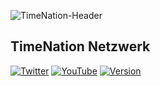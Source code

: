 ![TimeNation-Header](https://user-images.githubusercontent.com/71549276/179411250-4e0f9c47-e9e5-4342-9e9e-15a8178d6728.png)

## TimeNation Netzwerk

[![Twitter](https://img.shields.io/twitter/follow/timenationnet?color=%231DA1F2&logo=twitter&style=for-the-badge)](https://twitter.com/@TimeNationNET)
[![YouTube](https://img.shields.io/youtube/channel/subscribers/UC5IC_t6OsrULJfVVxQcV0Tg?color=%20%23c4302b&label=TimeNation%20Netzwerk&logo=youtube&style=for-the-badge)](https://www.youtube.com/channel/UC5IC_t6OsrULJfVVxQcV0Tg)
[![Version](https://img.shields.io/badge/TimeNation%20Version-V2.0--BETA-informational?style=for-the-badge&logo=appveyor)](https://timenation.net)
